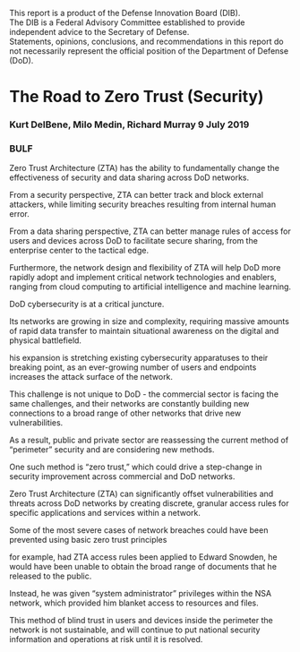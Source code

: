 This report is a product of the Defense Innovation Board (DIB).  
The DIB is a Federal Advisory Committee established to provide independent advice to the Secretary of Defense.  
Statements, opinions, conclusions, and recommendations in this report do not necessarily represent the official position of the Department of Defense (DoD).  

# The Road to Zero Trust (Security) 
### Kurt DelBene, Milo Medin, Richard Murray 9 July 2019

### BULF
Zero Trust Architecture (ZTA) has the ability to fundamentally change the effectiveness of security and data sharing across DoD networks.  


From a security perspective, ZTA can better track and block external attackers, while limiting security breaches resulting from internal human error.  


From a data sharing perspective, ZTA can better manage rules of access for users and devices across DoD to facilitate secure sharing, from the enterprise center to the tactical edge.  


Furthermore, the network design and flexibility of ZTA will help DoD more rapidly adopt and implement critical network technologies and enablers, ranging from cloud computing to artificial intelligence and machine learning.  


DoD cybersecurity is at a critical juncture.  


Its networks are growing in size and complexity, requiring massive amounts of rapid data transfer to maintain situational awareness on the digital and physical battlefield.  


his expansion is stretching existing cybersecurity apparatuses to their breaking point, as an ever-growing number of users and endpoints increases the attack surface of the network.  


This challenge is not unique to DoD - the commercial sector is facing the same challenges, and their networks are constantly building new connections to a broad range of other networks that drive new vulnerabilities.  


As a result, public and private sector are reassessing the current method of “perimeter” security and are considering new methods.   


One such method is “zero trust,” which could drive a step-change in security improvement across commercial and DoD networks.  

Zero Trust Architecture (ZTA) can significantly offset vulnerabilities and threats across DoD networks by creating discrete, granular access rules for specific applications and services within a network.  


Some of the most severe cases of network breaches could have been prevented using basic zero trust principles  


for example, had ZTA access rules been applied to Edward Snowden, he would have been unable to obtain the broad range of documents that he released to the public.  


Instead, he was given “system administrator” privileges within the NSA network, which provided him blanket access to resources and files.  


This method of blind trust in users and devices inside the perimeter the network is not sustainable, and will continue to put national security information and operations at risk until it is resolved.  
